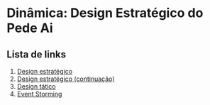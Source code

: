 # Dinâmica: Design Estratégico do Pede Ai

## Lista de links

1. [Design estratégico](./README_Pede_Ai.md)
2. [Design estratégico (continuação)](./README_Aula_2.md)
3. [Design tático](./README_Aula_3.md)
4. [Event Storming](./README_Aula_4.md)
